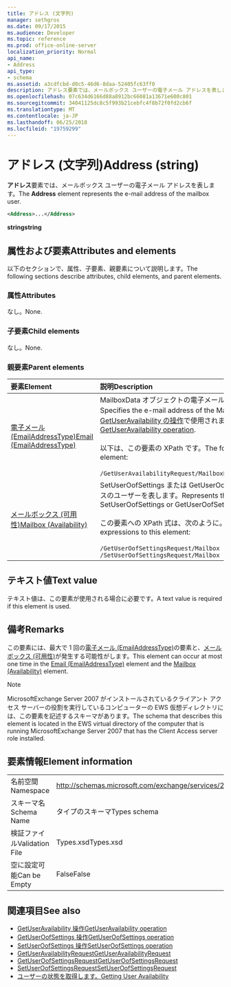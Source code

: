 ```yaml
---
title: アドレス (文字列)
manager: sethgros
ms.date: 09/17/2015
ms.audience: Developer
ms.topic: reference
ms.prod: office-online-server
localization_priority: Normal
api_name:
- Address
api_type:
- schema
ms.assetid: a3cdfcbd-d0c5-46d6-8daa-52405fc63ff0
description: アドレス要素では、メールボックス ユーザーの電子メール アドレスを表します。
ms.openlocfilehash: 07c634d6166d88a8912bc66081a13671e600c801
ms.sourcegitcommit: 34041125dc8c5f993b21cebfc4f8b72f0fd2cb6f
ms.translationtype: MT
ms.contentlocale: ja-JP
ms.lasthandoff: 06/25/2018
ms.locfileid: "19759299"
---
```

# <a name="address-string"></a><span data-ttu-id="e29d0-103">アドレス (文字列)</span><span class="sxs-lookup"><span data-stu-id="e29d0-103">Address (string)</span></span>

<span data-ttu-id="e29d0-104">**アドレス**要素では、メールボックス ユーザーの電子メール アドレスを表します。</span><span class="sxs-lookup"><span data-stu-id="e29d0-104">The **Address** element represents the e-mail address of the mailbox user.</span></span> 
  
```xml
<Address>...</Address>
```

 <span data-ttu-id="e29d0-105">**string**</span><span class="sxs-lookup"><span data-stu-id="e29d0-105">**string**</span></span>
## <a name="attributes-and-elements"></a><span data-ttu-id="e29d0-106">属性および要素</span><span class="sxs-lookup"><span data-stu-id="e29d0-106">Attributes and elements</span></span>

<span data-ttu-id="e29d0-107">以下のセクションで、属性、子要素、親要素について説明します。</span><span class="sxs-lookup"><span data-stu-id="e29d0-107">The following sections describe attributes, child elements, and parent elements.</span></span>
  
### <a name="attributes"></a><span data-ttu-id="e29d0-108">属性</span><span class="sxs-lookup"><span data-stu-id="e29d0-108">Attributes</span></span>

<span data-ttu-id="e29d0-109">なし。</span><span class="sxs-lookup"><span data-stu-id="e29d0-109">None.</span></span>
  
### <a name="child-elements"></a><span data-ttu-id="e29d0-110">子要素</span><span class="sxs-lookup"><span data-stu-id="e29d0-110">Child elements</span></span>

<span data-ttu-id="e29d0-111">なし。</span><span class="sxs-lookup"><span data-stu-id="e29d0-111">None.</span></span>
  
### <a name="parent-elements"></a><span data-ttu-id="e29d0-112">親要素</span><span class="sxs-lookup"><span data-stu-id="e29d0-112">Parent elements</span></span>

|<span data-ttu-id="e29d0-113">**要素**</span><span class="sxs-lookup"><span data-stu-id="e29d0-113">**Element**</span></span>|<span data-ttu-id="e29d0-114">**説明**</span><span class="sxs-lookup"><span data-stu-id="e29d0-114">**Description**</span></span>|
|:-----|:-----|
|[<span data-ttu-id="e29d0-115">電子メール (EmailAddressType)</span><span class="sxs-lookup"><span data-stu-id="e29d0-115">Email (EmailAddressType)</span></span>](email-emailaddresstype.md) <br/> |<span data-ttu-id="e29d0-116">MailboxData オブジェクトの電子メール アドレスを指定します。</span><span class="sxs-lookup"><span data-stu-id="e29d0-116">Specifies the e-mail address of the MailboxData object.</span></span> <span data-ttu-id="e29d0-117">この要素は、 [GetUserAvailability の操作](getuseravailability-operation.md)で使用されます。</span><span class="sxs-lookup"><span data-stu-id="e29d0-117">This element is used in the [GetUserAvailability operation](getuseravailability-operation.md).</span></span><br/><br/> <span data-ttu-id="e29d0-118">以下は、この要素の XPath です。</span><span class="sxs-lookup"><span data-stu-id="e29d0-118">The following is the XPath to this element:</span></span><br/><br/>  `/GetUserAvailabilityRequest/MailboxDataArray/MailboxData[i]/Email` <br/> |
|[<span data-ttu-id="e29d0-119">メールボックス (可用性)</span><span class="sxs-lookup"><span data-stu-id="e29d0-119">Mailbox (Availability)</span></span>](mailbox-availability.md) <br/> | <span data-ttu-id="e29d0-120">SetUserOofSettings または GetUserOofSettings の要求をメールボックスのユーザーを表します。</span><span class="sxs-lookup"><span data-stu-id="e29d0-120">Represents the mailbox user for a SetUserOofSettings or GetUserOofSettings request.</span></span><br/><br/>  <span data-ttu-id="e29d0-121">この要素への XPath 式は、次のように。</span><span class="sxs-lookup"><span data-stu-id="e29d0-121">The following are the XPath expressions to this element:</span></span><br/><br/>  `/GetUserOofSettingsRequest/Mailbox` <br/>  `/SetUserOofSettingsRequest/Mailbox` <br/> |
   
## <a name="text-value"></a><span data-ttu-id="e29d0-122">テキスト値</span><span class="sxs-lookup"><span data-stu-id="e29d0-122">Text value</span></span>

<span data-ttu-id="e29d0-123">テキスト値は、この要素が使用される場合に必要です。</span><span class="sxs-lookup"><span data-stu-id="e29d0-123">A text value is required if this element is used.</span></span>
  
## <a name="remarks"></a><span data-ttu-id="e29d0-124">備考</span><span class="sxs-lookup"><span data-stu-id="e29d0-124">Remarks</span></span>

<span data-ttu-id="e29d0-125">この要素には、最大で 1 回の[電子メール (EmailAddressType)](email-emailaddresstype.md)の要素と、[メールボックス (可用性)](mailbox-availability.md)が発生する可能性がします。</span><span class="sxs-lookup"><span data-stu-id="e29d0-125">This element can occur at most one time in the [Email (EmailAddressType)](email-emailaddresstype.md) element and the [Mailbox (Availability)](mailbox-availability.md) element.</span></span> 
  
> [!NOTE]
> <span data-ttu-id="e29d0-126">MicrosoftExchange Server 2007 がインストールされているクライアント アクセス サーバーの役割を実行しているコンピューターの EWS 仮想ディレクトリには、この要素を記述するスキーマがあります。</span><span class="sxs-lookup"><span data-stu-id="e29d0-126">The schema that describes this element is located in the EWS virtual directory of the computer that is running MicrosoftExchange Server 2007 that has the Client Access server role installed.</span></span> 
  
## <a name="element-information"></a><span data-ttu-id="e29d0-127">要素情報</span><span class="sxs-lookup"><span data-stu-id="e29d0-127">Element information</span></span>

|||
|:-----|:-----|
|<span data-ttu-id="e29d0-128">名前空間</span><span class="sxs-lookup"><span data-stu-id="e29d0-128">Namespace</span></span>  <br/> |http://schemas.microsoft.com/exchange/services/2006/types  <br/> |
|<span data-ttu-id="e29d0-129">スキーマ名</span><span class="sxs-lookup"><span data-stu-id="e29d0-129">Schema Name</span></span>  <br/> |<span data-ttu-id="e29d0-130">タイプのスキーマ</span><span class="sxs-lookup"><span data-stu-id="e29d0-130">Types schema</span></span>  <br/> |
|<span data-ttu-id="e29d0-131">検証ファイル</span><span class="sxs-lookup"><span data-stu-id="e29d0-131">Validation File</span></span>  <br/> |<span data-ttu-id="e29d0-132">Types.xsd</span><span class="sxs-lookup"><span data-stu-id="e29d0-132">Types.xsd</span></span>  <br/> |
|<span data-ttu-id="e29d0-133">空に設定可能</span><span class="sxs-lookup"><span data-stu-id="e29d0-133">Can be Empty</span></span>  <br/> |<span data-ttu-id="e29d0-134">False</span><span class="sxs-lookup"><span data-stu-id="e29d0-134">False</span></span>  <br/> |
   
## <a name="see-also"></a><span data-ttu-id="e29d0-135">関連項目</span><span class="sxs-lookup"><span data-stu-id="e29d0-135">See also</span></span>

- [<span data-ttu-id="e29d0-136">GetUserAvailability 操作</span><span class="sxs-lookup"><span data-stu-id="e29d0-136">GetUserAvailability operation</span></span>](getuseravailability-operation.md)
- [<span data-ttu-id="e29d0-137">GetUserOofSettings 操作</span><span class="sxs-lookup"><span data-stu-id="e29d0-137">GetUserOofSettings operation</span></span>](getuseroofsettings-operation.md)
- [<span data-ttu-id="e29d0-138">SetUserOofSettings 操作</span><span class="sxs-lookup"><span data-stu-id="e29d0-138">SetUserOofSettings operation</span></span>](setuseroofsettings-operation.md)
- [<span data-ttu-id="e29d0-139">GetUserAvailabilityRequest</span><span class="sxs-lookup"><span data-stu-id="e29d0-139">GetUserAvailabilityRequest</span></span>](getuseravailabilityrequest.md)
- [<span data-ttu-id="e29d0-140">GetUserOofSettingsRequest</span><span class="sxs-lookup"><span data-stu-id="e29d0-140">GetUserOofSettingsRequest</span></span>](getuseroofsettingsrequest.md)
- [<span data-ttu-id="e29d0-141">SetUserOofSettingsRequest</span><span class="sxs-lookup"><span data-stu-id="e29d0-141">SetUserOofSettingsRequest</span></span>](setuseroofsettingsrequest.md)
- [<span data-ttu-id="e29d0-142">ユーザーの状態を取得します。</span><span class="sxs-lookup"><span data-stu-id="e29d0-142">Getting User Availability</span></span>](http://msdn.microsoft.com/library/d4133fcb-9b0f-4e6b-aadf-a389da83516a%28Office.15%29.aspx)

